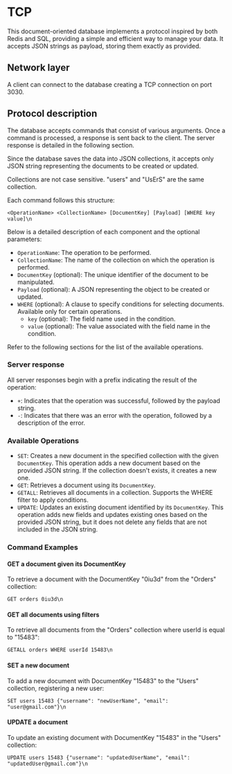 # TCP

This document-oriented database implements a protocol inspired by both Redis and SQL, providing a simple and efficient way to manage your data. It accepts JSON strings as payload, storing them exactly as provided.

## Network layer

A client can connect to the database creating a TCP connection on port 3030.

## Protocol description

The database accepts commands that consist of various arguments. Once a command is processed, a response is sent back to the client. The server response is detailed in the following section.

Since the database saves the data into JSON collections, it accepts only JSON string representing the documents to be created or updated.

Collections are not case sensitive. "users" and "UsErS" are the same collection.

Each command follows this structure:

```
<OperationName> <CollectionName> [DocumentKey] [Payload] [WHERE key value]\n
```

Below is a detailed description of each component and the optional parameters:

* `OperationName`: The operation to be performed.
* `CollectionName`: The name of the collection on which the operation is performed.
* `DocumentKey` (optional): The unique identifier of the document to be manipulated.
* `Payload` (optional): A JSON representing the object to be created or updated.
* `WHERE` (optional): A clause to specify conditions for selecting documents. Available only for certain operations.
    * `key` (optional): The field name used in the condition.
    * `value` (optional): The value associated with the field name in the condition.

Refer to the following sections for the list of the available operations.

### Server response

All server responses begin with a prefix indicating the result of the operation:

* `+`: Indicates that the operation was successful, followed by the payload string.
* `-`: Indicates that there was an error with the operation, followed by a description of the error.

### Available Operations

* `SET`: Creates a new document in the specified collection with the given `DocumentKey`. This operation adds a new document based on the provided JSON string. If the collection doesn't exists, it creates a new one.
* `GET`: Retrieves a document using its `DocumentKey`.
* `GETALL`: Retrieves all documents in a collection. Supports the WHERE filter to apply conditions.
* `UPDATE`: Updates an existing document identified by its `DocumentKey`. This operation adds new fields and updates existing ones based on the provided JSON string, but it does not delete any fields that are not included in the JSON string.


### Command Examples

#### GET a document given its DocumentKey

To retrieve a document with the DocumentKey "0iu3d" from the "Orders" collection:

```
GET orders 0iu3d\n
```

#### GET all documents using filters

To retrieve all documents from the "Orders" collection where userId is equal to "15483":

```
GETALL orders WHERE userId 15483\n
```

#### SET a new document

To add a new document with DocumentKey "15483" to the "Users" collection, registering a new user:

```
SET users 15483 {"username": "newUserName", "email": "user@gmail.com"}\n
```

#### UPDATE a document

To update an existing document with DocumentKey "15483" in the "Users" collection:

```
UPDATE users 15483 {"username": "updatedUserName", "email": "updatedUser@gmail.com"}\n
```